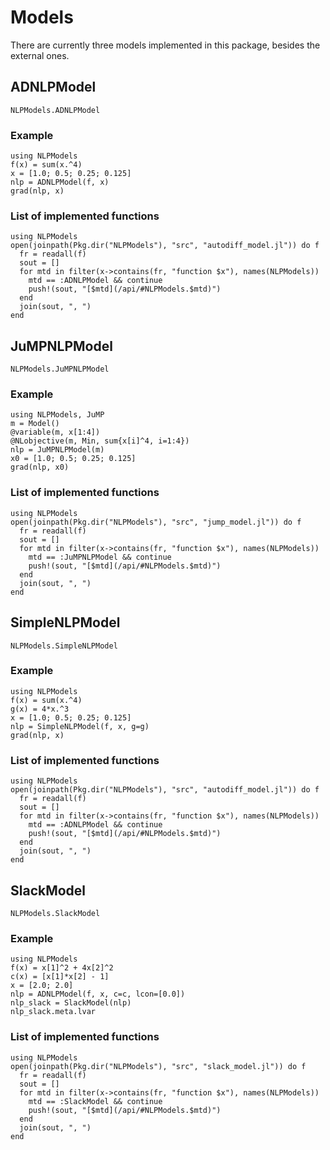 # Models

There are currently three models implemented in this package, besides the
external ones.

## ADNLPModel

```@docs
NLPModels.ADNLPModel
```

### Example

```@example
using NLPModels
f(x) = sum(x.^4)
x = [1.0; 0.5; 0.25; 0.125]
nlp = ADNLPModel(f, x)
grad(nlp, x)
```

### List of implemented functions

```@eval
using NLPModels
open(joinpath(Pkg.dir("NLPModels"), "src", "autodiff_model.jl")) do f
  fr = readall(f)
  sout = []
  for mtd in filter(x->contains(fr, "function $x"), names(NLPModels))
    mtd == :ADNLPModel && continue
    push!(sout, "[$mtd](/api/#NLPModels.$mtd)")
  end
  join(sout, ", ")
end
```

## JuMPNLPModel

```@docs
NLPModels.JuMPNLPModel
```

### Example

```@example
using NLPModels, JuMP
m = Model()
@variable(m, x[1:4])
@NLobjective(m, Min, sum{x[i]^4, i=1:4})
nlp = JuMPNLPModel(m)
x0 = [1.0; 0.5; 0.25; 0.125]
grad(nlp, x0)
```

### List of implemented functions

```@eval
using NLPModels
open(joinpath(Pkg.dir("NLPModels"), "src", "jump_model.jl")) do f
  fr = readall(f)
  sout = []
  for mtd in filter(x->contains(fr, "function $x"), names(NLPModels))
    mtd == :JuMPNLPModel && continue
    push!(sout, "[$mtd](/api/#NLPModels.$mtd)")
  end
  join(sout, ", ")
end
```

## SimpleNLPModel

```@docs
NLPModels.SimpleNLPModel
```

### Example

```@example
using NLPModels
f(x) = sum(x.^4)
g(x) = 4*x.^3
x = [1.0; 0.5; 0.25; 0.125]
nlp = SimpleNLPModel(f, x, g=g)
grad(nlp, x)
```

### List of implemented functions

```@eval
using NLPModels
open(joinpath(Pkg.dir("NLPModels"), "src", "autodiff_model.jl")) do f
  fr = readall(f)
  sout = []
  for mtd in filter(x->contains(fr, "function $x"), names(NLPModels))
    mtd == :ADNLPModel && continue
    push!(sout, "[$mtd](/api/#NLPModels.$mtd)")
  end
  join(sout, ", ")
end
```

## SlackModel

```@docs
NLPModels.SlackModel
```

### Example

```@example
using NLPModels
f(x) = x[1]^2 + 4x[2]^2
c(x) = [x[1]*x[2] - 1]
x = [2.0; 2.0]
nlp = ADNLPModel(f, x, c=c, lcon=[0.0])
nlp_slack = SlackModel(nlp)
nlp_slack.meta.lvar
```

### List of implemented functions

```@eval
using NLPModels
open(joinpath(Pkg.dir("NLPModels"), "src", "slack_model.jl")) do f
  fr = readall(f)
  sout = []
  for mtd in filter(x->contains(fr, "function $x"), names(NLPModels))
    mtd == :SlackModel && continue
    push!(sout, "[$mtd](/api/#NLPModels.$mtd)")
  end
  join(sout, ", ")
end
```
